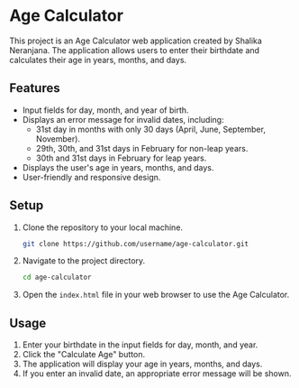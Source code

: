 # Age Calculator

This project is an Age Calculator web application created by Shalika Neranjana. The application allows users to enter their birthdate and calculates their age in years, months, and days.

## Features
- Input fields for day, month, and year of birth.
- Displays an error message for invalid dates, including:
  - 31st day in months with only 30 days (April, June, September, November).
  - 29th, 30th, and 31st days in February for non-leap years.
  - 30th and 31st days in February for leap years.
- Displays the user's age in years, months, and days.
- User-friendly and responsive design.

## Setup
1. Clone the repository to your local machine.
    ```bash
    git clone https://github.com/username/age-calculator.git
    ```
2. Navigate to the project directory.
    ```bash
    cd age-calculator
    ```
3. Open the `index.html` file in your web browser to use the Age Calculator.

## Usage
1. Enter your birthdate in the input fields for day, month, and year.
2. Click the "Calculate Age" button.
3. The application will display your age in years, months, and days.
4. If you enter an invalid date, an appropriate error message will be shown.

